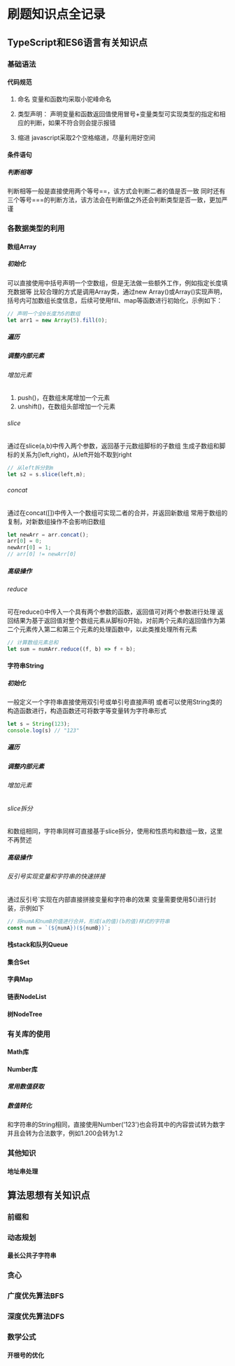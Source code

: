 # 刷题知识点全记录

## TypeScript和ES6语言有关知识点
### 基础语法
#### 代码规范
1. 命名
变量和函数均采取小驼峰命名

2. 类型声明：
声明变量和函数返回值使用冒号+变量类型可实现类型的指定和相应的判断，如果不符合则会提示报错

3. 缩进
javascript采取2个空格缩进，尽量利用好空间

#### 条件语句
##### 判断相等
判断相等一般是直接使用两个等号==，该方式会判断二者的值是否一致
同时还有三个等号===的判断方法，该方法会在判断值之外还会判断类型是否一致，更加严谨

### 各数据类型的利用
#### 数组Array
##### 初始化
可以直接使用中括号声明一个空数组，但是无法做一些额外工作，例如指定长度填充数据等
比较合理的方式是调用Array类，通过new Array()或Array()实现声明，括号内可加数组长度信息，后续可使用fill、map等函数进行初始化，示例如下：
``` typescript
// 声明一个全0长度为5的数组
let arr1 = new Array(5).fill(0);
```
##### 遍历

##### 调整内部元素
###### 增加元素
1. push()，在数组末尾增加一个元素
2. unshift()，在数组头部增加一个元素
###### slice
通过在slice(a,b)中传入两个参数，返回基于元数组脚标的子数组
生成子数组和脚标的关系为[left,right)，从left开始不取到right
``` typescript
// 从left拆分到m
let s2 = s.slice(left,m);
```
###### concat
通过在concat([])中传入一个数组可实现二者的合并，并返回新数组
常用于数组的复制，对新数组操作不会影响旧数组
``` typescript
let newArr = arr.concat();
arr[0] = 0;
newArr[0] = 1;
// arr[0] != newArr[0]
```
##### 高级操作
###### reduce
可在reduce()中传入一个具有两个参数的函数，返回值可对两个参数进行处理
返回结果为基于返回值对整个数组元素从脚标0开始，对前两个元素的返回值作为第二个元素传入第二和第三个元素的处理函数中，以此类推处理所有元素
``` typescript
// 计算数组元素总和
let sum = numArr.reduce((f, b) => f + b);
```

#### 字符串String
##### 初始化
一般定义一个字符串直接使用双引号或单引号直接声明
或者可以使用String类的构造函数进行，构造函数还可将数字等变量转为字符串形式
``` typescript
let s = String(123);
console.log(s) // "123"
```

##### 遍历

##### 调整内部元素
###### 增加元素

###### slice拆分
和数组相同，字符串同样可直接基于slice拆分，使用和性质均和数组一致，这里不再赘述
##### 高级操作
###### 反引号实现变量和字符串的快速拼接
通过反引号`实现在内部直接拼接变量和字符串的效果
变量需要使用${}进行封装，示例如下
``` typescript
// 将numA和numB的值进行合并，形成(a的值)(b的值)样式的字符串
const num = `(${numA})(${numB})`;
```

#### 栈stack和队列Queue

#### 集合Set

#### 字典Map

#### 链表NodeList

#### 树NodeTree

### 有关库的使用
#### Math库

#### Number库
##### 常用数值获取

##### 数值转化
和字符串的String相同，直接使用Number('123')也会将其中的内容尝试转为数字
并且会转为合法数字，例如1.200会转为1.2

### 其他知识
#### 地址串处理


## 算法思想有关知识点
### 前缀和

### 动态规划
#### 最长公共子字符串

### 贪心

### 广度优先算法BFS

### 深度优先算法DFS

### 数学公式
#### 开根号的优化


<link rel="stylesheet" type="text/css" href="../assets/auto_title_number.css" />